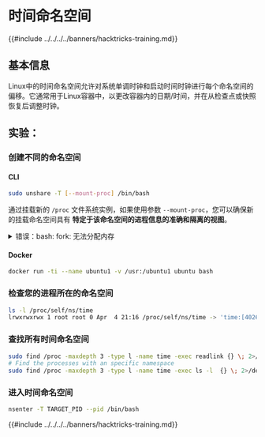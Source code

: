 # 时间命名空间

{{#include ../../../../banners/hacktricks-training.md}}

## 基本信息

Linux中的时间命名空间允许对系统单调时钟和启动时间时钟进行每个命名空间的偏移。它通常用于Linux容器中，以更改容器内的日期/时间，并在从检查点或快照恢复后调整时钟。

## 实验：

### 创建不同的命名空间

#### CLI
```bash
sudo unshare -T [--mount-proc] /bin/bash
```
通过挂载新的 `/proc` 文件系统实例，如果使用参数 `--mount-proc`，您可以确保新的挂载命名空间具有 **特定于该命名空间的进程信息的准确和隔离的视图**。

<details>

<summary>错误：bash: fork: 无法分配内存</summary>

当 `unshare` 在没有 `-f` 选项的情况下执行时，由于 Linux 处理新的 PID（进程 ID）命名空间的方式，会遇到错误。关键细节和解决方案如下：

1. **问题解释**：

- Linux 内核允许进程使用 `unshare` 系统调用创建新的命名空间。然而，启动新 PID 命名空间创建的进程（称为 "unshare" 进程）并不会进入新的命名空间；只有它的子进程会进入。
- 运行 `%unshare -p /bin/bash%` 会在与 `unshare` 相同的进程中启动 `/bin/bash`。因此，`/bin/bash` 及其子进程位于原始 PID 命名空间中。
- 新命名空间中 `/bin/bash` 的第一个子进程成为 PID 1。当该进程退出时，如果没有其他进程，它会触发命名空间的清理，因为 PID 1 具有收养孤儿进程的特殊角色。然后，Linux 内核将禁用该命名空间中的 PID 分配。

2. **后果**：

- 新命名空间中 PID 1 的退出导致 `PIDNS_HASH_ADDING` 标志的清理。这导致 `alloc_pid` 函数在创建新进程时无法分配新的 PID，从而产生 "无法分配内存" 的错误。

3. **解决方案**：
- 通过在 `unshare` 中使用 `-f` 选项可以解决此问题。此选项使 `unshare` 在创建新的 PID 命名空间后分叉一个新进程。
- 执行 `%unshare -fp /bin/bash%` 确保 `unshare` 命令本身在新命名空间中成为 PID 1。然后，`/bin/bash` 及其子进程安全地包含在这个新命名空间中，防止 PID 1 提前退出，并允许正常的 PID 分配。

通过确保 `unshare` 以 `-f` 标志运行，新的 PID 命名空间得以正确维护，使得 `/bin/bash` 及其子进程能够正常运行，而不会遇到内存分配错误。

</details>

#### Docker
```bash
docker run -ti --name ubuntu1 -v /usr:/ubuntu1 ubuntu bash
```
### &#x20;检查您的进程所在的命名空间
```bash
ls -l /proc/self/ns/time
lrwxrwxrwx 1 root root 0 Apr  4 21:16 /proc/self/ns/time -> 'time:[4026531834]'
```
### 查找所有时间命名空间
```bash
sudo find /proc -maxdepth 3 -type l -name time -exec readlink {} \; 2>/dev/null | sort -u
# Find the processes with an specific namespace
sudo find /proc -maxdepth 3 -type l -name time -exec ls -l  {} \; 2>/dev/null | grep <ns-number>
```
### 进入时间命名空间
```bash
nsenter -T TARGET_PID --pid /bin/bash
```
{{#include ../../../../banners/hacktricks-training.md}}
